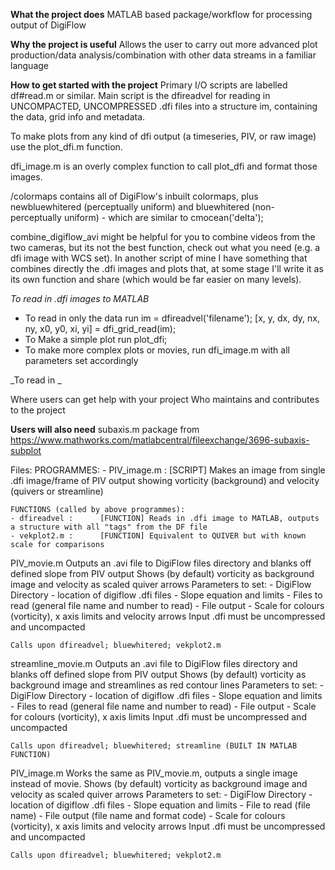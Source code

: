**What the project does** 
MATLAB based package/workflow for processing output of DigiFlow

**Why the project is useful**
Allows the user to carry out more advanced plot production/data analysis/combination with other data streams in a familiar language

**How to get started with the project**
Primary I/O scripts are labelled df#read.m or similar. Main script is the dfireadvel for reading in UNCOMPACTED, UNCOMPRESSED .dfi files into a structure im, containing the data, grid info and metadata. 

To make plots from any kind of dfi output (a timeseries, PIV, or raw image) use the plot_dfi.m function. 

dfi_image.m is an overly complex function to call plot_dfi and format those images. 

/colormaps contains all of DigiFlow's inbuilt colormaps, plus newbluewhitered (perceptually uniform) and bluewhitered (non-perceptually uniform) - which are similar to cmocean('delta');

combine_digiflow_avi might be helpful for you to combine videos from the two cameras, but its not the best function, check out what you need (e.g. a dfi image with WCS set). In another script of mine I have something that combines directly the .dfi images and plots that, at some stage I'll write it as its own function and share (which would be far easier on many levels).

_To read in .dfi images to MATLAB_
- To read in only the data run im = dfireadvel('filename'); [x, y, dx, dy, nx, ny, x0, y0, xi, yi] = dfi_grid_read(im);  
- To Make a simple plot run plot_dfi;
- To make more complex plots or movies, run dfi_image.m with all parameters set accordingly

_To read in _

Where users can get help with your project
Who maintains and contributes to the project

**Users will also need**
subaxis.m package from https://www.mathworks.com/matlabcentral/fileexchange/3696-subaxis-subplot


Files:
    PROGRAMMES: 
	- PIV_image.m :         [SCRIPT] Makes an image from single .dfi image/frame of PIV output showing vorticity (background) and velocity (quivers or streamline)

    FUNCTIONS (called by above programmes):
	- dfireadvel : 		[FUNCTION] Reads in .dfi image to MATLAB, outputs a structure with all "tags" from the DF file
	- vekplot2.m : 		[FUNCTION] Equivalent to QUIVER but with known scale for comparisons


PIV_movie.m
    Outputs an .avi file to DigiFlow files directory and blanks off defined slope from PIV output
    Shows (by default) vorticity as background image and velocity as scaled quiver arrows
    Parameters to set:
    - DigiFlow Directory - location of digiflow .dfi files
    - Slope equation and limits
    - Files to read (general file name and number to read)
    - File output
    - Scale for colours (vorticity), x axis limits and velocity arrows
    Input .dfi must be uncompressed and uncompacted

    Calls upon dfireadvel; bluewhitered; vekplot2.m

streamline_movie.m
    Outputs an .avi file to DigiFlow files directory and blanks off defined slope from PIV output
    Shows (by default) vorticity as background image and streamlines as red contour lines
    Parameters to set:
    - DigiFlow Directory - location of digiflow .dfi files
    - Slope equation and limits
    - Files to read (general file name and number to read)
    - File output
    - Scale for colours (vorticity), x axis limits
    Input .dfi must be uncompressed and uncompacted

    Calls upon dfireadvel; bluewhitered; streamline (BUILT IN MATLAB FUNCTION)

PIV_image.m 
    Works the same as PIV_movie.m, outputs a single image instead of movie.
    Shows (by default) vorticity as background image and velocity as scaled quiver arrows
    Parameters to set:
    - DigiFlow Directory - location of digiflow .dfi files
    - Slope equation and limits
    - File to read (file name)
    - File output (file name and format code)
    - Scale for colours (vorticity), x axis limits and velocity arrows
    Input .dfi must be uncompressed and uncompacted

    Calls upon dfireadvel; bluewhitered; vekplot2.m

